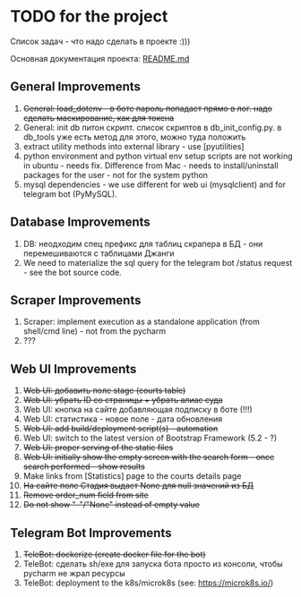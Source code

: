 # TODO for the project

Список задач - что надо сделать в проекте :)))

Основная документация проекта: [README.md](README.md)

## General Improvements

1. ~~General: load_dotenv - в боте пароль попадает прямо в лог. надо сделать маскирование, как для токена~~
2. General: init db питон скрипт. список скриптов в db_init_config.py. в db_tools уже есть метод для этого,
   можно туда положить
3. extract utility methods into external library - use [pyutilities]
4. python environment and python virtual env setup scripts are not working in ubuntu - needs fix. Difference
   from Mac - needs to install/uninstall packages for the user - not for the system python
5. mysql dependencies - we use different for web ui (mysqlclient) and for telegram bot (PyMySQL).

## Database Improvements

1. DB: неодходим спец префикс для таблиц скрапера в БД - они перемешиваются с таблицами Джанги
2. We need to materialize the sql query for the telegram bot /status request - see the bot source code.

## Scraper Improvements

1. Scraper: implement execution as a standalone application (from shell/cmd line) - not from the pycharm
2. ???

## Web UI Improvements

1. ~~Web UI: добавить поле stage (courts table)~~
2. ~~Web UI: убрать ID со страницы + убрать алиас суда~~
3. Web UI: кнопка на сайте добавляющая подписку в боте (!!!)
4. Web UI: статистика - новое поле - дата обновления
5. ~~Web UI: add build/deployment script(s) - automation~~
6. Web UI: switch to the latest version of Bootstrap Framework (5.2 - ?)
7. ~~Web UI: proper serving of the static files~~
8. ~~Web UI: initially show the empty screen with the search form - once search performed - show results~~
9. Make links from [Statistics] page to the courts details page
10. ~~На сайте поле Стадия выдает None для null значений из БД~~
11. ~~Remove order_num field from site~~
12. ~~Do not show "-"/"None" instead of empty value~~

## Telegram Bot Improvements

1. ~~TeleBot: dockerize (create docker file for the bot)~~
2. TeleBot: сделать sh/exe для запуска бота просто из консоли, чтобы pycharm не жрал ресурсы
3. TeleBot: deployment to the k8s/microk8s (see: https://microk8s.io/)
